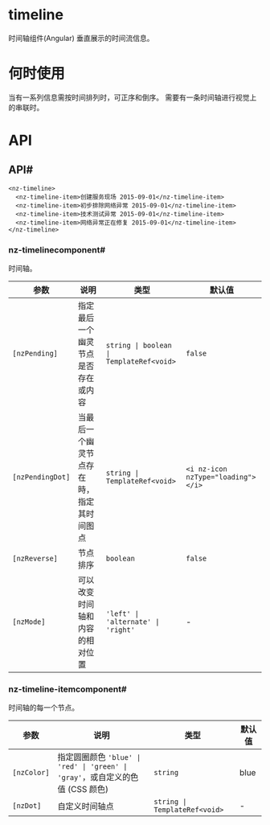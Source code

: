 # timeline
时间轴组件(Angular)
垂直展示的时间流信息。

# 何时使用
当有一系列信息需按时间排列时，可正序和倒序。
需要有一条时间轴进行视觉上的串联时。

# API
<section class="markdown api-container" ngnonbindable=""><h2 id="api"><span>API</span><a class="anchor" onclick="window.location.hash = 'api'">#</a></h2><pre><code class="language-html"><span class="token tag"><span class="token tag"><span class="token punctuation">&lt;</span>nz-timeline</span><span class="token punctuation">&gt;</span></span>
  <span class="token tag"><span class="token tag"><span class="token punctuation">&lt;</span>nz-timeline-item</span><span class="token punctuation">&gt;</span></span>创建服务现场 2015-09-01<span class="token tag"><span class="token tag"><span class="token punctuation">&lt;/</span>nz-timeline-item</span><span class="token punctuation">&gt;</span></span>
  <span class="token tag"><span class="token tag"><span class="token punctuation">&lt;</span>nz-timeline-item</span><span class="token punctuation">&gt;</span></span>初步排除网络异常 2015-09-01<span class="token tag"><span class="token tag"><span class="token punctuation">&lt;/</span>nz-timeline-item</span><span class="token punctuation">&gt;</span></span>
  <span class="token tag"><span class="token tag"><span class="token punctuation">&lt;</span>nz-timeline-item</span><span class="token punctuation">&gt;</span></span>技术测试异常 2015-09-01<span class="token tag"><span class="token tag"><span class="token punctuation">&lt;/</span>nz-timeline-item</span><span class="token punctuation">&gt;</span></span>
  <span class="token tag"><span class="token tag"><span class="token punctuation">&lt;</span>nz-timeline-item</span><span class="token punctuation">&gt;</span></span>网络异常正在修复 2015-09-01<span class="token tag"><span class="token tag"><span class="token punctuation">&lt;/</span>nz-timeline-item</span><span class="token punctuation">&gt;</span></span>
<span class="token tag"><span class="token tag"><span class="token punctuation">&lt;/</span>nz-timeline</span><span class="token punctuation">&gt;</span></span></code></pre><h3 id="nz-timeline"><span>nz-timeline</span><label class="api-type-label component">component</label><a class="anchor" onclick="window.location.hash = 'nz-timeline'">#</a></h3><p>时间轴。</p><table><thead><tr><th>参数</th><th>说明</th><th>类型</th><th>默认值</th></tr></thead><tbody><tr><td><code>[nzPending]</code></td><td>指定最后一个幽灵节点是否存在或内容</td><td><code>string | boolean | TemplateRef&lt;void&gt;</code></td><td><code>false</code></td></tr><tr><td><code>[nzPendingDot]</code></td><td>当最后一个幽灵节点存在時，指定其时间图点</td><td><code>string | TemplateRef&lt;void&gt;</code></td><td><code>&lt;i nz-icon nzType="loading"&gt;&lt;/i&gt;</code></td></tr><tr><td><code>[nzReverse]</code></td><td>节点排序</td><td><code>boolean</code></td><td><code>false</code></td></tr><tr><td><code>[nzMode]</code></td><td>可以改变时间轴和内容的相对位置</td><td><code>'left' | 'alternate' | 'right'</code></td><td>-</td></tr></tbody></table><h3 id="nz-timeline-item"><span>nz-timeline-item</span><label class="api-type-label component">component</label><a class="anchor" onclick="window.location.hash = 'nz-timeline-item'">#</a></h3><p>时间轴的每一个节点。</p><table><thead><tr><th>参数</th><th>说明</th><th>类型</th><th>默认值</th></tr></thead><tbody><tr><td><code>[nzColor]</code></td><td>指定圆圈颜色 <code>'blue' | 'red' | 'green' | 'gray'</code>，或自定义的色值 (CSS 颜色)</td><td><code>string</code></td><td>blue</td></tr><tr><td><code>[nzDot]</code></td><td>自定义时间轴点</td><td><code>string | TemplateRef&lt;void&gt;</code></td><td>-</td></tr></tbody></table></section>